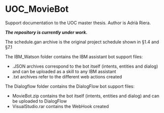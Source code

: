# UOC_MovieBot
Support documentation to the UOC master thesis. Author is Adrià Riera.

***The repository is currently under work.***

The schedule.gan archive is the original project schedule shown in §1.4 and §7.1

The IBM_Watson folder contains the IBM assistant bot support files:
- .JSON archives correspond to the bot itself (intents, entities and dialog) and can be uploaded as a skill to any IBM assistant
- .txt archives refer to the different web actions created

The Dialogflow folder contains the DialogFlow bot support files:
- MovieBot.zip contains the bot itself (intents, entities and dialog) and can be uploaded to DialogFlow
- VisualStudio.rar contains the WebHook created

